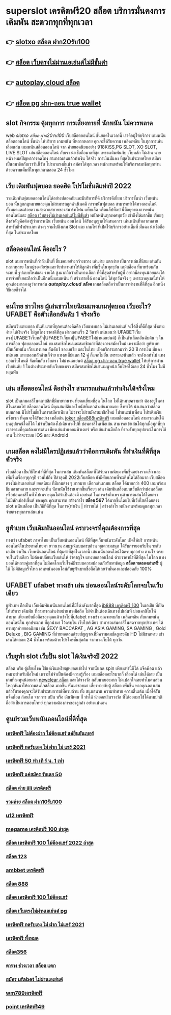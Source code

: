 # superslot เครดิตฟรี20 สล็อต  บริการมั่นคงการเดิมพัน  สะดวกทุกที่ทุกเวลา

## 👉 [slotxo สล็อต ฝาก20รับ100](https://www.ufaeat.com/credit-free-50/)
## 👉 [สล็อต เว็บตรงไม่ผ่านเอเย่นต์ไม่มีขั้นต่ํา](https://www.ufaeat.com/regis-ufabet-master-free/)
## 👉 [autoplay.cloud สล็อต](https://www.ufaeat.com/ufabet-master-login/)
## 👉 [สล็อต pg ฝาก-ถอน true wallet](https://www.ufaeat.com/)

##  slot  กิจกรรม   คุ้มทุกการ การเสี่ยงทายที่ นักพนัน ไม่ควรพลาด

 web *slotxo สล็อต ฝาก20รับ100*  เว็บสล็อตออนไลน์ ชั้นยอดในเวลานี้ เราคือผู้ให้บริการ เกมพนันสล็อตออนไลน์ ชั้นนำ   ให้บริการ เกมพนัน ที่หลากหลาย คุณจะได้รับความ เพลิดเพลิน ในทุกการเล่น เลือกเล่น เกมพนันสล็อตออนไลน์ จาก ค่ายยอดนิยมอย่าง 918KiSS,PG SLOT, XO SLOT, LIVE SLOT เล่นสล็อตออนไลน์ กับเรา  น่าเชื่อถือมากที่สุด เพราะเดิมพันกับ เว็บหลัก ไม่ผ่าน นายหน้า หมดปัญหาการคดโกง สามารถเล่นแล้วทำเงิน ได้จริง การเงินมั่นคง ที่สุดในประเทศไทย สมัครเป็นสมาชิกกับเราวันนี้รับ  โปรมาแรงชั้นนำ สมัครได้ทุกเวลา พนักงานพร้อมให้บริการสมาชิกทุกท่านด้วยความเต็มที่ในทุกเวลาตลอด 24 ชั่วโมง


## เว็บ  เดิมพันฟุตบอล ยอดฮิต โปรโมชั่นดีแห่งปี 2022

 วางเดิมพันฟุตบอลออนไลน์ได้อย่างปลอดภัยและมีบริการที่ดี บริการดีเยี่ยม บริการชั้นนำ เว็บพนัน  บอล นั้นถูกกฎหมายและคุณไม่สามารถถูกดำเนินคดี  การพนันฟุตบอล สามารถทำได้ทางออนไลน์ทั้งหมดและด้วยความสะดวกสบายของสมาร์ทโฟน แท็บเล็ต หรือแล็ปท็อป นี่คือยุคของการพนันออนไลน์และ [สล็อต เว็บตรงไม่ผ่านเอเย่นต์ไม่มีขั้นต่ํา](https://www.ufaeat.com/ufabet-master-login/) พนักพนันทุกเพศทุกวัย เข้าถึงได้มากขึ้น เรื่อยๆ สิ่งสำคัญคือต้องรู้ว่าการพนัน เว็บพนัน ออนไลน์ ได้รับอนุญาตให้เสนอการ เล่นพนันที่หลากหลายสำหรับกีฬาประเภท ต่างๆ รวมไปถึงเกม Slot และ เกมไพ่  ที่เปิดให้บริการอย่างเต็มที่ มั่นคง น่าเชื่อถือที่สุด ในประเทศไทย 

## สล็อตออนไลน์  คืออะไร ?

 slot   เกมการพนันที่กำลังเป็นที่ ชื่นชอบอย่างกว้างขวาง  เล่นง่าย แตกง่าย  เป็นการเล่นที่นิยม เล่นกัน หลากหลาย ในหมู่ของวัยรุ่นและวัยทำงานทำให้มีลูกค้า เพิ่มขึ้นในทุกๆวัน  เกม์สล็อต ที่มาพร้อมกับระบบที่ รูปแบบใหม่และ รายได้ สูงมากถือว่าเป็นทางเลือก ที่ดีที่สุดสำหรับผู้ที่ อยากมีลงทุนน้อยและได้ การจ่ายที่เยอะถือว่าเป็นอีกหนึ่งเกมพนัน ที่ สร้างรายได้ ออนไลน์ ได้ทุกวันจริง ๆ เพราะเหตุผลนี้ทำให้คุณต้องมาลองดูว่าการเล่น ***autoplay.cloud สล็อต*** เกมสล็อตถือว่าเป็นการทำงานที่ดีที่สุด อีกหนึ่งวิธีเลยก็ว่าได้


## คนไทย ชาวไทย ผู้เล่นชาวไทยนิยมแทงเกมฟุตบอล เว็บอะไร? UFABET คือตัวเลือกอันดับ 1 จริงหรือ

สมัครเว็บแทงบอล อันดับแรกที่ทุกคนต้องคิดคือ  เว็บแทงบอล ไม่ผ่านเอเย่นต์  จะได้สิ่งที่ดีที่สุด ทั้งแทงง่าย ได้เงินจริง ไม่ถูกโกง ราคาดีที่สุด ฝากถอนเร็ว 2 วินาที  แน่นอนว่า UFABETเว็บตรง|UFABETเว็บหลัก|UFABETเว็บแม่|UFABETไม่ผ่านเอเย่นต์}   ก็เป็นตัวเลือกอันดับต้น ๆ ในการเลือก ฟุตบอลออนไลน์ ของสมาชิกใหม่และสมาชิกเก่าที่ต้องการสมัครใหม่ เพราะถือว่า ยูฟ่าเบท เป็นเว็บพนัน เว็บแทงบอล อันดับ1 ของเอเชีย และในไทย เปิดบริการมากมาว่า 20 ปี การเงิน มั่นคงแน่นอน แทงบอลหลักล้านก็จ่าย แทงสเต็ปแตก 12  คู่ ก็แจกไม่อั้น เพราะฉะน้้นแล้ว จะลังเลทำไม่ แทงบอลเว็บไหนดี จัดเต็มกับ เว็บตรง ไม่ผ่านเอเย่นต์ [สล็อต pg ฝาก-ถอน true wallet](https://www.ufaeat.com/) ให้บริการผ่าน  เว็บอันดับ 1 ในต่างประเทศกับเว็บของเรา สมัครสมาชิกได้ผ่านเมนูหน้าเว็บไซต์ได้เลย 24 ชั่วโมง ไม่มีหยุดพัก


## เล่น สล็อตออนไลน์ ดีอย่างไร สามารถเล่นแล้วทำเงินได้จริงไหม

 slot เป็นเกมคาสิโนคลาสสิกที่มีมายาวนาน    ที่ยอดเยี่ยมที่สุด ในโลก ไม่ได้หมายความว่า ต้องอยู่ในคาสิโนเสมอไป สล็อตออนไลน์ มีคุณสมบัติและโบนัสที่แตกต่างกันมากมาย ซึ่งทำให้ น่าเล่นกว่าสล็อต แบบก่อน มีโปรโมชั่นในการสมัครเพียบ ไม่ว่าจะโปรสมัครสมาชิกใหม่ โปรแนะนำเพื่อน โปรเติมเงินครั้งแรก ที่คุณจะได้รับอย่าง เหลือล้น [joker สล็อต888เครดิตฟรี](https://www.ufaeat.com/register/)   เกมสล็อตออนไลน์ สามารถเล่นได้บนอุปกรณ์ใดก็ได้ ไม่จำเป็นต้องไปเดินทางไปที่ บ่อนคาสิโนเพื่อเล่น สามารถเข้าเล่นได้ทุกเมื่อทุกที่ทุกเวลาตามที่คุณต้องการเล่น เพียงเล่นผ่านคอมพิวเตอร์ หรือเล่นผ่านมือถือ ที่รองรับทุกอุปกรณ์ในการใช้งาน ไม่ว่าจะระบบ iOS และ Android

##  เกมสล็อต คงไม่มีใครปฏิเสธแล้วว่าคือการเดิมพัน ที่ทำเงินที่ดีที่สุดตัวจริง

เว็บสล็อต เป็นวิธีใหม่  ที่ดีที่สุด ในการเล่น เดิมพันสล็อตที่ได้รับความนิยม  เพิ่มขึ้นอย่างรวดเร็ว และเพิ่มขึ้นเรื่อยๆทุกๆปี รวมไปถึง ปีล่าสุดปี 2022เว็บสล็อต  ยังมีศักยภาพที่จะเติบโตได้อีกมาก เว็บสล็อต ตรงไม่ผ่านเอเย่นต์ ยอดนิยม ที่มีเกมต่าง ๆ มากมาย เลือกเล่นเกมน สล็อต ได้มากกว่า 400 เกมพร้อมธีมหลากหลาย และเราจะเห็น นักพนันใช้งานมากขึ้นเรื่อยๆ เล่น เดิมพันสล็อตบนเว็บดีกว่าบ่อนสล็อตหรือบ่อนคาสิโนทั่วไปเพราะคุณไม่จำเป็นต้องมี เอเย่นต์ ในการเข้าถึงเพราะสามารถเล่นได้โดยตรง ไม่มีหักเปอร์เซ็นต์ ของคุณ คุณสามารถ สร้างกำไร **สล็อต 567** ได้มากขึ้นโดยไปที่เว็บไซต์โดยตรง slot พนันสล็อต เป็นวิธีที่ดีที่สุด ในการ{ทำเงิน | ทำรายได้ | สร้างกำไร พนักงานพร้อมดูแลทุกเวลาจ่ายตรงทุกการเล่นแน่น

## ยูฟ่าเบท  เว็บเดิมพันออนไลน์  ครบวงจรที่คุณต้องการที่สุด

 ทางเข้า ufabet ภาษาไทย  เป็นเว็บพนันออนไลน์ ที่ดีที่สุดเว็บพนันระดับโลก เปิดให้บริ การพนันออนไลน์ในประเทศไทยมา ยาวนาน สมบรูณ์แบบครบถ้วน ทุกความสนุก ได้รับการยอมรับใน ระดับเอเชีย ว่าเป็น  เว็บพนันออนไลน์ ที่คุ้มค่าที่สุดในเวลานี้ เล่นพนันออนไลน์ได้ครบทุกอย่าง ตามใจ ครบจบในเว็บเดียว ไม่ต้องเปลี่ยนเว็บเล่นให้ รำคาญใจ  แทงบอลออนไลน์  ด้วยราคาน้ำที่ดีที่สุด ในโลก แทงบอลได้หลายคู่มากที่สุด ไม่มีคดโกงเว็บไซค์มีระบบความปลอดภัยรักษาข้อมูล **สล็อต ทดลองเล่นฟรี** ผู้ใช้ ไม่มีข้อมูลรั่วไหล เล่นพนันออนไลน์กับยูฟ่าเบทเชื่อถือได้เลยว่ามั่นคงและปลอดภัย 100% 


## UFABET ufabet ทางเข้า  เล่น บ่อนออนไลน์ระดับโลกจบในเว็บเดียว 

 ยูฟ่าเบท  ถือเป็น  เว็บเดิมพันพนันออนไลน์ที่มีโด่งดังมากที่สุด [ib888 เครดิตฟรี 100](https://www.ufaeat.com/ทางเข้ายูฟ่าเบท-ufabet/) ในเอเชีย  ที่เปิดให้บริการ เดิมพัน ที่สามารถเล่นง่ายผ่านทางมือถือ ไม่จำเป็นต้องเดินทางไปเล่นที่ บ่อนคาสิโนให้ลำบาก เพียงหยิบมือถือของคุณแล้วเข้าไปที่ufabet ทางเข้า คุณจะพบกับ เพลิดเพลิน  กับเกมพนันออนไลน์ใน ทุกประเภท  ที่ถูกนำมา ไว้ครบใน เว็บไซค์เดียว สามารถเล่นคาสิโนสดจากทุกประเทศ ได้ครบทุกค่ายยอดนิยม  เช่น  SEXY BACCARAT , AG ASIA GAMING, SA GAMING , Gold Deluxe , BIG GAMING ที่ถ่ายทอดสดด้วยสัญญาณที่มีความคมชัดสูงระดับ HD ไม่มีขาดหาย  เข้าเล่นได้ตลอด 24 ชั่วโมง พร้อมด้วยโปรโมรชั่นสุดค้ม จากทางเว็บได้ ทุกวัน


## เว็บยูฟ่า slot  เว็บปั่น slot ได้เงินจริงปี 2022

สล็อต หรือ ตู้เสี่ยงโชค ใช้แค่เงินเหรียญหยอดเข้าไป จากนั้นกด   spin เพียงเท่านี้ก็ได้ แจ็คพ็อต แล้ว เหมาะสำหรับมือใหม่  เพราะไม่จำเป็นต้องมีความรู้เรื่อง เกมสล็อตอะไรมากก็ เลือกได้ เล่นได้เลย เป็นเกมที่ลงทุนน้อยมาก [newclear สล็อต](https://www.ufaeat.com/register/) และได้รางวัล กลับมาเยอะมาก ไม่แปลกใจเลยทำไมคนส่วนใหญ่หันมาให้ความสนใจสล็อต มากขึ้น หันมาชอบมา เสี่ยงทายกับตู้ สล็อต เพิ่มขึ้น หากคุณลองเล่นแล้วรับรองคุณจะได้รับประสบการณ์ที่ครบถ้วน ทั้ง สนุกสนาน  ความท้าทาย ความตื่นเต้น เมื่อได้รับ แจ็คพ็อต ก้อนโต จากการ  สปิน หรือ เงินพิเศษ ก็ ทำได้  นำออกเงินรางวัล ที่ได้ออกมาใช้ได้ตามปกติ ถือว่าเป็นการตอบโจทย์ ทุกความต้องการของลูกค้า อย่างแน่นอน 


## ศูนย์รวมเว็บพนันออนไลน์ที่ดีที่สุด

### [เครดิตฟรี ไม่ต้องฝาก ไม่ต้องแชร์ แค่ยืนยันเบอร์](https://atom.io/themes/UFAEAT%20ทางเข้า%20เว็บตรง%20UFABET%20สล็อต818king%20008%20สล็อต%20สมัครฟรี%20ฟรีเครดิต%20100%)
### [เครดิตฟรี กดรับเอง ไม่ ฝาก ไม่ แชร์ 2021](https://atom.io/themes/UFAEAT%20ทางเข้า%20เว็บตรง%20UFABET%20เครดิตฟรี%20ถอนได้%20300%20008%20สล็อต%20สมัครฟรี%20ฟรีเครดิต%20100%)
### [เครดิตฟรี 50 ทำ เทิ ร์ น. 1 เท่า](https://atom.io/themes/UFAEAT%20ทางเข้า%20เว็บตรง%20UFABET%20สล็อต179%20008%20สล็อต%20สมัครฟรี%20ฟรีเครดิต%20100%)
### [เครดิตฟรี แค่สมัคร รับเลย 50](https://atom.io/themes/UFAEAT%20ทางเข้า%20เว็บตรง%20UFABET%20เครดิตฟรี58%20กดรับเอง%20008%20สล็อต%20สมัครฟรี%20ฟรีเครดิต%20100%)
### [สล็อต ค่าย jili เครดิตฟรี](https://atom.io/themes/UFAEAT%20ทางเข้า%20เว็บตรง%20UFABET%20เครดิตฟรี%20search%20google%20008%20สล็อต%20สมัครฟรี%20ฟรีเครดิต%20100%)
### [รวมค่าย สล็อต ฝาก10รับ100](https://atom.io/themes/UFAEAT%20ทางเข้า%20เว็บตรง%20UFABET%20superslot444%20เครดิตฟรี%2050%20008%20สล็อต%20สมัครฟรี%20ฟรีเครดิต%20100%)
### [u12 เครดิตฟรี](https://atom.io/themes/UFAEAT%20ทางเข้า%20เว็บตรง%20UFABET%20lucia%20689%20เครดิตฟรี%20008%20สล็อต%20สมัครฟรี%20ฟรีเครดิต%20100%)
### [megame เครดิตฟรี 100 ล่าสุด](https://atom.io/themes/UFAEAT%20ทางเข้า%20เว็บตรง%20UFABET%20superslot1234%20เครดิตฟรี50%20008%20สล็อต%20สมัครฟรี%20ฟรีเครดิต%20100%)
### [สล็อต เครดิตฟรี 100 ไม่ต้องแชร์ 2022 ล่าสุด](https://atom.io/themes/UFAEAT%20ทางเข้า%20เว็บตรง%20UFABET%20บา%20ค่า%20ร่า%20สล็อต%20008%20สล็อต%20สมัครฟรี%20ฟรีเครดิต%20100%)
### [สล็อต 123](https://atom.io/themes/UFAEAT%20ทางเข้า%20เว็บตรง%20UFABET%20สล็อต%20pg%20เครดิตฟรี%20ไม่ต้องแชร์2021%20008%20สล็อต%20สมัครฟรี%20ฟรีเครดิต%20100%)
### [ambbet เครดิตฟรี](https://atom.io/themes/UFAEAT%20ทางเข้า%20เว็บตรง%20UFABET%20เว็บ%20เครดิตฟรี%20ยืนยันเบอร์%20008%20สล็อต%20สมัครฟรี%20ฟรีเครดิต%20100%)
### [สล็อต 888](https://atom.io/themes/UFAEAT%20ทางเข้า%20เว็บตรง%20UFABET%20เว็บ%20เครดิตฟรี%2050%20ยืนยันเบอร์ล่าสุด%202022%20008%20สล็อต%20สมัครฟรี%20ฟรีเครดิต%20100%)
### [สล็อต เครดิตฟรี 100 ไม่ต้องแชร์](https://atom.io/themes/UFAEAT%20ทางเข้า%20เว็บตรง%20UFABET%20อัพทูยู%20สล็อต%20008%20สล็อต%20สมัครฟรี%20ฟรีเครดิต%20100%)
### [สล็อต เว็บตรงไม่ผ่านเอเย่นต์ pg](https://atom.io/themes/UFAEAT%20ทางเข้า%20เว็บตรง%20UFABET%20สล็อต%20โปร%20ทุนน้อย%2010รับ100%20008%20สล็อต%20สมัครฟรี%20ฟรีเครดิต%20100%)
### [เครดิตฟรี กดรับเอง ไม่ ฝาก ไม่แชร์ 2021](https://atom.io/themes/UFAEAT%20ทางเข้า%20เว็บตรง%20UFABET%20สล็อต%20mgm99tt%20008%20สล็อต%20สมัครฟรี%20ฟรีเครดิต%20100%)
### [เครดิตฟรี ทั้งหมด](https://atom.io/themes/UFAEAT%20ทางเข้า%20เว็บตรง%20UFABET%20สมัคร%20ufabet%20ฝากถอนไม่มีขั้นต่ำ%20008%20สล็อต%20สมัครฟรี%20ฟรีเครดิต%20100%)
### [สล็อต356](https://atom.io/themes/UFAEAT%20ทางเข้า%20เว็บตรง%20UFABET%20สล็อต%20jili%20008%20สล็อต%20สมัครฟรี%20ฟรีเครดิต%20100%)
### [ตาราง ช่วงเวลา สล็อต แตก](https://atom.io/themes/UFAEAT%20ทางเข้า%20เว็บตรง%20UFABET%20joker%20สล็อต%20ฝาก10รับ100%20008%20สล็อต%20สมัครฟรี%20ฟรีเครดิต%20100%)
### [สมัคร ufabet ไม่ผ่านเอเย่นต์](https://atom.io/themes/UFAEAT%20ทางเข้า%20เว็บตรง%20UFABET%20hungry%20purry%20888%20เครดิตฟรี50%20008%20สล็อต%20สมัครฟรี%20ฟรีเครดิต%20100%)
### [wm789เครดิตฟรี](https://atom.io/themes/UFAEAT%20ทางเข้า%20เว็บตรง%20UFABET%20สล็อต%20เครดิตฟรี%20100%20ไม่ต้องฝาก%202021%20008%20สล็อต%20สมัครฟรี%20ฟรีเครดิต%20100%)
### [point เครดิตฟรี49](https://atom.io/themes/UFAEAT%20ทางเข้า%20เว็บตรง%20UFABET%20สล็อต%20xo%20888%20วอ%20ล%20เล็%20ต%20008%20สล็อต%20สมัครฟรี%20ฟรีเครดิต%20100%)
